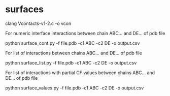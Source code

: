 # surfaces

clang Vcontacts-v1-2.c -o vcon

For numeric interface interactions between chain ABC... and DE... of pdb file

python surface_cont.py -f file.pdb -c1 ABC -c2 DE -o output.csv

For list of interactions between chains ABC... and DE... of pdb file

python surface_list.py -f file.pdb -c1 ABC -c2 DE -o output.csv

For list of interactions with partial CF values between chains ABC... and DE... of pdb file

python surface_values.py -f file.pdb -c1 ABC -c2 DE -o output.csv

